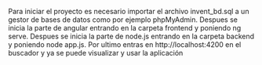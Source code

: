 Para iniciar el proyecto es necesario importar el archivo invent_bd.sql a un gestor de bases de datos como por ejemplo phpMyAdmin.
Despues se inicia la parte de angular entrando en la carpeta frontend y poniendo ng serve.
Despues se inicia la parte de node.js entrando en la carpeta backend y poniendo node app.js.
Por ultimo entras en http://localhost:4200 en el buscador y ya se puede visualizar y usar la aplicación
